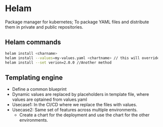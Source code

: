 # Helam
Package manager for kubernetes; To package YAML files and distribute them in private and public repositories.

## Helam commands
```bash
helam install <charname>
helam install --values=my-values.yaml <chartname> // this will override the the default values{either we can add new values, or overdide new values}
helam install --set verion=2.0.0 //Another method 
```

## Templating engine
- Define a common blueprint
- Dynamic values are replaced by placeholders in template file, where values are optained from values.yaml
- Usecase1: In the CI/CD where we replace the files with values.
- Usecase2: Same set of features across multiple environments.
     - Create a chart for the deployment and use the chart for the other environments.


